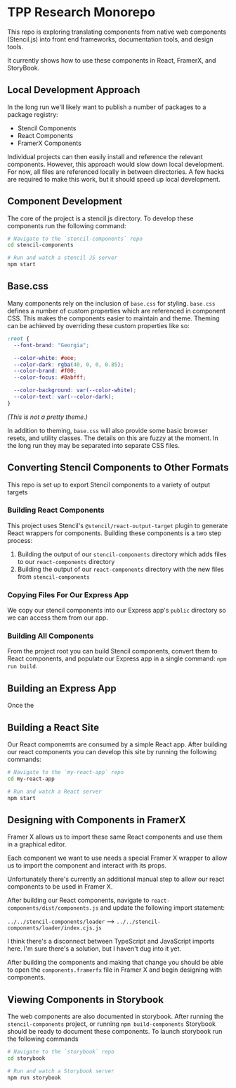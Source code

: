 # TPP Research Monorepo

This repo is exploring translating components from native web components (Stencil.js) into front end frameworks, documentation tools, and design tools.

It currently shows how to use these components in React, FramerX, and StoryBook.

## Local Development Approach

In the long run we'll likely want to publish a number of packages to a package registry:

- Stencil Components
- React Components
- FramerX Components

Individual projects can then easily install and reference the relevant components. However, this approach would slow down local development. For now, all files are referenced locally in between directories. A few hacks are required to make this work, but it should speed up local development.

## Component Development

The core of the project is a stencil.js directory. To develop these components run the following command:

```zsh
# Navigate to the `stencil-components` repo
cd stencil-components

# Run and watch a stencil JS server
npm start
```

## Base.css

Many components rely on the inclusion of `base.css` for styling. `base.css` defines a number of custom properties which are referenced in component CSS. This makes the components easier to maintain and theme. Theming can be achieved by overriding these custom properties like so:

```css
:root {
  --font-brand: "Georgia";

  --color-white: #eee;
  --color-dark: rgba(40, 0, 0, 0.85);
  --color-brand: #f00;
  --color-focus: #8abfff;

  --color-background: var(--color-white);
  --color-text: var(--color-dark);
}
```

_(This is not a pretty theme.)_

In addition to theming, `base.css` will also provide some basic browser resets, and utility classes. The details on this are fuzzy at the moment. In the long run they may be separated into separate CSS files.

## Converting Stencil Components to Other Formats

This repo is set up to export Stencil components to a variety of output targets

### Building React Components

This project uses Stencil's `@stencil/react-output-target` plugin to generate React wrappers for components. Building these components is a two step process:

1. Building the output of our `stencil-components` directory which adds files to our `react-components` directory
2. Building the output of our `react-components` directory with the new files from `stencil-components`

### Copying Files For Our Express App

We copy our stencil components into our Express app's `public` directory so we can access them from our app.

### Building All Components

From the project root you can build Stencil components, convert them to React components, and populate our Express app in a single command: `npm run build`.

## Building an Express App

Once the

## Building a React Site

Our React componemts are consumed by a simple React app. After building our react components you can develop this site by running the following commands:

```zsh
# Navigate to the `my-react-app` repo
cd my-react-app

# Run and watch a React server
npm start
```

## Designing with Components in FramerX

Framer X allows us to import these same React components and use them in a graphical editor.

Each component we want to use needs a special Framer X wrapper to allow us to import the component and interact with its props.

Unfortunately there's currently an additional manual step to allow our react components to be used in Framer X.

After building our React components, navigate to `react-components/dist/components.js` and update the following import statement:

`../../stencil-components/loader` --> `../../stencil-components/loader/index.cjs.js`

I think there's a disconnect between TypeScript and JavaScript imports here. I'm sure there's a solution, but I haven't dug into it yet.

After building the components and making that change you should be able to open the `components.framerfx` file in Framer X and begin designing with components.

## Viewing Components in Storybook

The web components are also documented in storybook. After running the `stencil-components` project, or running `npm build-components` Storybook should
be ready to document these components. To launch storybook run the following
commands

```zsh
# Navigate to the `storybook` repo
cd storybook

# Run and watch a Storybook server
npm run storybook
```
